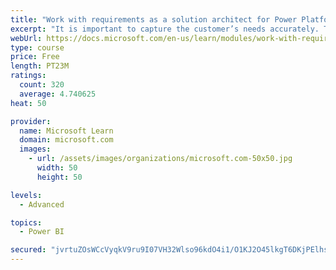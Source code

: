 ```yaml
---
title: "Work with requirements as a solution architect for Power Platform and Dynamics 365"
excerpt: "It is important to capture the customer’s needs accurately. This module explains how to capture requirements and identify functional and non-functional items."
webUrl: https://docs.microsoft.com/en-us/learn/modules/work-with-requirements/
type: course
price: Free
length: PT23M
ratings:
  count: 320
  average: 4.740625
heat: 50

provider:
  name: Microsoft Learn
  domain: microsoft.com
  images:
    - url: /assets/images/organizations/microsoft.com-50x50.jpg
      width: 50
      height: 50

levels:
  - Advanced

topics:
  - Power BI

secured: "jvrtuZOsWCcVyqkV9ru9I07VH32Wlso96kdO4i1/O1KJ2O45lkgT6DKjPElhs3QNxmu2jvkexZ4yG6Xh/0XMj01IgHb2FYzVMqCdsYGZ1MXg+i1z7o/HMmjyj0p2wygbriVXKXbq0okSWFNpW5kbLN/mdTozQKJUEtqzcWFfYC49PfBivpCqR/ZrKVUhOBbWvDmA+37ReNLSY4HhpOsFq7m2rwSaNWWUv//1LIuslnZiIJCiQSoPIf82dxcS8kcojCk3aW21OoF8XznVnL+5HOxpvWg49pXz5RueAkYmgiU/p22JnDApFM3z9wLU4ejs6pG2eLzzJMC6c9Pq2S8SOl+WxFKxSJ1R6jbZGFjNrsLl6YYw8D16Etway6nJncBPJb6CptrlSRvk6aQqzPi5yMK7iX8GNIiVOuHvdwoGhnc=;HUC+GGAEkVk/kAAOGZcnwg=="
---
```


